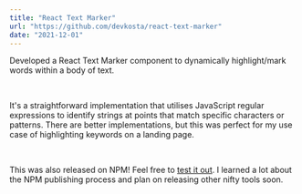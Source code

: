 ```yaml
---
title: "React Text Marker"
url: "https://github.com/devkosta/react-text-marker"
date: "2021-12-01" 
---
```


Developed a React Text Marker component to dynamically highlight/mark words within a body of text.

<br/>

It's a straightforward implementation that utilises JavaScript regular expressions to identify strings at points that match specific characters or patterns. There are better implementations, but this was perfect for my use case of highlighting keywords on a landing page.

<br/>

This was also released on NPM! Feel free to [test it out](https://www.npmjs.com/package/@devkosta/react-text-marker). I learned a lot about the NPM publishing process and plan on releasing other nifty tools soon.